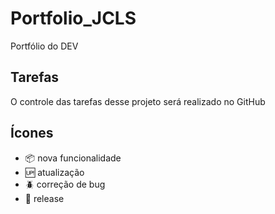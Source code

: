 # Portfolio_JCLS

Portfólio do DEV

## Tarefas 

O controle das tarefas desse projeto será realizado no GitHub

## Ícones

- :package: nova funcionalidade
- :up: atualização
- :beetle: correção de bug
- :checkered_flag: release
